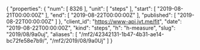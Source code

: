 {
  "properties": {
    "num": [
      8326
    ],
    "unit": [
      "steps"
    ],
    "start": [
      "2019-08-21T00:00:00Z"
    ],
    "end": [
      "2019-08-22T00:00:00Z"
    ],
    "published": [
      "2019-08-22T00:00:00Z"
    ]
  },
  "client_id": "https://www-api.jvt.me/fit",
  "date": "2019-08-22T00:00:00Z",
  "kind": "steps",
  "h": "h-measure",
  "slug": "2019/08/9a0uj",
  "aliases": [
    "/mf2/42342131-1b47-4b31-ae14-bc72fe58e7b9/",
    "/mf2/2019/08/9a0Uj"
  ]
}
